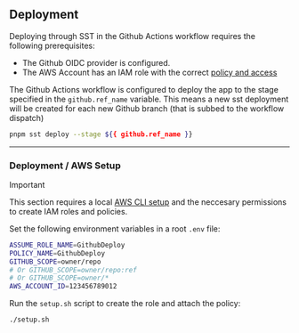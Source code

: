 ## Deployment

 Deploying through SST in the Github Actions workflow requires the following prerequisites:
 - The Github OIDC provider is configured.
 - The AWS Account has an IAM role with the correct [policy and access](https://docs.github.com/en/actions/security-for-github-actions/security-hardening-your-deployments/configuring-openid-connect-in-amazon-web-services#adding-the-identity-provider-to-aws)
 
 The Github Actions workflow is configured to deploy the app to the stage specified in the `github.ref_name` variable. This means a new sst deployment will be created for each new Github branch (that is subbed to the workflow dispatch)



``` bash
pnpm sst deploy --stage ${{ github.ref_name }}
```

--- 

### Deployment / AWS Setup

> [!IMPORTANT]
> This section requires a local [AWS CLI setup](https://docs.aws.amazon.com/cli/latest/userguide/getting-started-install.html) and the neccesary permissions to create IAM roles and policies.

Set the following environment variables in a root `.env` file:

``` bash
ASSUME_ROLE_NAME=GithubDeploy
POLICY_NAME=GithubDeploy
GITHUB_SCOPE=owner/repo
# Or GITHUB_SCOPE=owner/repo:ref
# Or GITHUB_SCOPE=owner/*
AWS_ACCOUNT_ID=123456789012
```

Run the `setup.sh` script to create the role and attach the policy:

``` bash
./setup.sh
```
